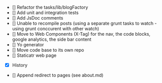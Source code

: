 - [] Refactor the tasks/lib/blogFactory
- [] Add unit and integration tests
- [] Add JsDoc comments
- [] Unable to recompile posts (using a separate grunt tasks to watch - using grunt conccurent with other watch)
- [] Move to Web Components (X-Tag) for the nav, the code blocks, google analytics, the side bar content
- [] Yo generator
- [] Move code base to its own repo
- [] Staticatr web page
- [x] History
- [] Append redirect to pages (see about.md)
 


